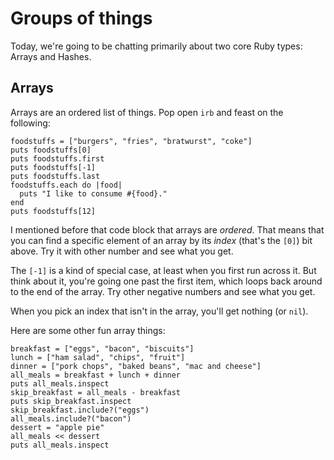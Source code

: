 # Groups of things

Today, we're going to be chatting primarily about two core Ruby types: Arrays and Hashes.

## Arrays

Arrays are an ordered list of things. Pop open `irb` and feast on the following:

```
foodstuffs = ["burgers", "fries", "bratwurst", "coke"]
puts foodstuffs[0]
puts foodstuffs.first
puts foodstuffs[-1]
puts foodstuffs.last
foodstuffs.each do |food|
  puts "I like to consume #{food}."
end
puts foodstuffs[12]
```

I mentioned before that code block that arrays are _ordered_. That means that you can find a specific element of an array by its _index_ (that's the `[0]`) bit above. Try it with other number and see what you get.

The `[-1]` is a kind of special case, at least when you first run across it. But think about it, you're going one past the first item, which loops back around to the end of the array. Try other negative numbers and see what you get.

When you pick an index that isn't in the array, you'll get nothing (or `nil`).

Here are some other fun array things:

```
breakfast = ["eggs", "bacon", "biscuits"]
lunch = ["ham salad", "chips", "fruit"]
dinner = ["pork chops", "baked beans", "mac and cheese"]
all_meals = breakfast + lunch + dinner
puts all_meals.inspect
skip_breakfast = all_meals - breakfast
puts skip_breakfast.inspect
skip_breakfast.include?("eggs")
all_meals.include?("bacon")
dessert = "apple pie"
all_meals << dessert
puts all_meals.inspect
```
